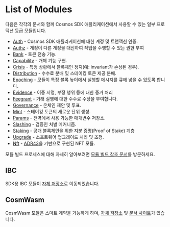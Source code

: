 <!--
order: 0
-->

# List of Modules

다음은 각각의 문서와 함께 Cosmos SDK 애플리케이션에서 사용할 수 있는 일부 프로덕션 등급 모듈입니다.

* [Auth](auth/spec/README.md) - Cosmos SDK 애플리케이션에 대한 계정 및 트랜잭션 인증.
* [Authz](authz/spec/README.md) - 계정이 다른 계정을 대신하여 작업을 수행할 수 있는 권한 부여
* [Bank](bank/spec/README.md) - 토큰 전송 기능.
* [Capability](capability/spec/README.md) - 개체 기능 구현.
* [Crisis](crisis/spec/README.md) - 특정 상황에서 블록체인 정지(예: invariant가 손상된 경우).
* [Distribution](distribution/spec/README.md) - 수수료 분배 및 스테이킹 토큰 제공 분배.
* [Epoching](epoching/spec/README.md) - 모듈이 특정 블록 높이에서 실행할 메시지를 큐에 넣을 수 있도록 합니다.
* [Evidence](evidence/spec/README.md) - 이중 서명, 부정 행위 등에 대한 증거 처리
* [Feegrant](feegrant/spec/README.md) - 거래 실행에 대한 수수료 수당을 부여합니다.
* [Governance](gov/spec/README.md) - 온체인 제안 및 투표.
* [Mint](mint/spec/README.md) - 스테이킹 토큰의 새로운 단위 생성.
* [Params](params/spec/README.md) - 전역에서 사용 가능한 매개변수 저장소.
* [Slashing](slashing/spec/README.md) - 검증인 처벌 메커니즘.
* [Staking](staking/spec/README.md) - 공개 블록체인을 위한 지분 증명(Proof of Stake) 계층
* [Upgrade](upgrade/spec/README.md) - 소프트웨어 업그레이드 처리 및 조정.
* [Nft](nft/spec/README.md) - [ADR43](https://docs.cosmos.network/master/architecture/adr-043-nft-module.html)을 기반으로 구현된 NFT 모듈.

모듈 빌드 프로세스에 대해 자세히 알아보려면 [모듈 빌드 참조 문서](../docs/building-modules/README.md)를 방문하세요.

## IBC

SDK용 IBC 모듈이 [자체 저장소](https://github.com/cosmos/ibc-go)로 이동되었습니다.

## CosmWasm

CosmWasm 모듈은 스마트 계약을 가능하게 하며, [자체 저장소](https://github.com/CosmWasm/cosmwasm) 및 [문서 사이트](https://docs.cosmwasm.com/docs/1.0)가 있습니다.